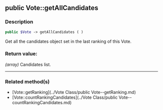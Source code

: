 ## public Vote::getAllCandidates

### Description    

```php
public $Vote -> getAllCandidates ( )
```

Get all the candidates object set in the last ranking of this Vote.    


### Return value:   

*(array)* Candidates list.


---------------------------------------

### Related method(s)      

* [Vote::getRanking](../Vote Class/public Vote--getRanking.md)    
* [Vote::countRankingCandidates](../Vote Class/public Vote--countRankingCandidates.md)    
